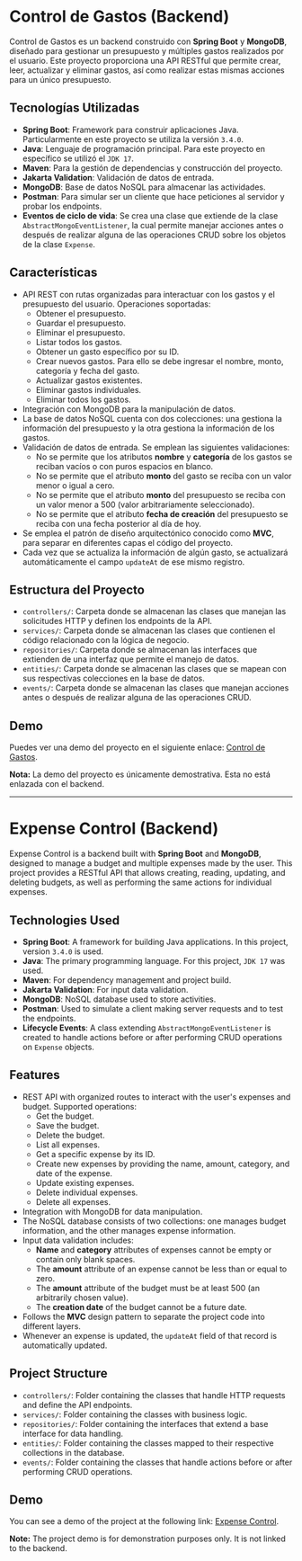 # Control de Gastos (Backend)

Control de Gastos es un backend construido con **Spring Boot** y **MongoDB**, diseñado para gestionar un presupuesto y múltiples gastos realizados por el usuario. Este proyecto proporciona una API RESTful que permite crear, leer, actualizar y eliminar gastos, así como realizar estas mismas acciones para un único presupuesto.

## Tecnologías Utilizadas

- **Spring Boot**: Framework para construir aplicaciones Java. Particularmente en este proyecto se utiliza la versión `3.4.0`.
- **Java**: Lenguaje de programación principal. Para este proyecto en específico se utilizó el `JDK 17`.
- **Maven**: Para la gestión de dependencias y construcción del proyecto.
- **Jakarta Validation**: Validación de datos de entrada.
- **MongoDB**: Base de datos NoSQL para almacenar las actividades.
- **Postman**: Para simular ser un cliente que hace peticiones al servidor y probar los endpoints.
- **Eventos de ciclo de vida**: Se crea una clase que extiende de la clase `AbstractMongoEventListener`, la cual permite manejar acciones antes o después de realizar alguna de las operaciones CRUD sobre los objetos de la clase `Expense`.

## Características 

- API REST con rutas organizadas para interactuar con los gastos y el presupuesto del usuario. Operaciones soportadas:
  - Obtener el presupuesto.
  - Guardar el presupuesto.
  - Eliminar el presupuesto.
  - Listar todos los gastos.
  - Obtener un gasto específico por su ID.
  - Crear nuevos gastos. Para ello se debe ingresar el nombre, monto, categoría y fecha del gasto.
  - Actualizar gastos existentes.
  - Eliminar gastos individuales.
  - Eliminar todos los gastos.
- Integración con MongoDB para la manipulación de datos.
- La base de datos NoSQL cuenta con dos colecciones: una gestiona la información del presupuesto y la otra gestiona la información de los gastos.
- Validación de datos de entrada. Se emplean las siguientes validaciones:
  - No se permite que los atributos **nombre** y **categoría** de los gastos se reciban vacíos o con puros espacios en blanco.
  - No se permite que el atributo **monto** del gasto se reciba con un valor menor o igual a cero.
  - No se permite que el atributo **monto** del presupuesto se reciba con un valor menor a 500 (valor arbitrariamente seleccionado).
  - No se permite que el atributo **fecha de creación** del presupuesto se reciba con una fecha posterior al día de hoy.
- Se emplea el patrón de diseño arquitectónico conocido como **MVC**, para separar en diferentes capas el código del proyecto.
- Cada vez que se actualiza la información de algún gasto, se actualizará automáticamente el campo `updateAt` de ese mismo registro.

## Estructura del Proyecto

- `controllers/`: Carpeta donde se almacenan las clases que manejan las solicitudes HTTP y definen los endpoints de la API.
- `services/`: Carpeta donde se almacenan las clases que contienen el código relacionado con la lógica de negocio.
- `repositories/`: Carpeta donde se almacenan las interfaces que extienden de una interfaz que permite el manejo de datos.
- `entities/`: Carpeta donde se almacenan las clases que se mapean con sus respectivas colecciones en la base de datos.
- `events/`: Carpeta donde se almacenan las clases que manejan acciones antes o después de realizar alguna de las operaciones CRUD.

## Demo

Puedes ver una demo del proyecto en el siguiente enlace: [Control de Gastos](https://serene-frangollo-9ddb20.netlify.app/).

**Nota:** La demo del proyecto es únicamente demostrativa. Esta no está enlazada con el backend.

---

# Expense Control (Backend)

Expense Control is a backend built with **Spring Boot** and **MongoDB**, designed to manage a budget and multiple expenses made by the user. This project provides a RESTful API that allows creating, reading, updating, and deleting budgets, as well as performing the same actions for individual expenses.

## Technologies Used

- **Spring Boot**: A framework for building Java applications. In this project, version `3.4.0` is used.
- **Java**: The primary programming language. For this project, `JDK 17` was used.
- **Maven**: For dependency management and project build.
- **Jakarta Validation**: For input data validation.
- **MongoDB**: NoSQL database used to store activities.
- **Postman**: Used to simulate a client making server requests and to test the endpoints.
- **Lifecycle Events**: A class extending `AbstractMongoEventListener` is created to handle actions before or after performing CRUD operations on `Expense` objects.

## Features 

- REST API with organized routes to interact with the user's expenses and budget. Supported operations:
  - Get the budget.
  - Save the budget.
  - Delete the budget.
  - List all expenses.
  - Get a specific expense by its ID.
  - Create new expenses by providing the name, amount, category, and date of the expense.
  - Update existing expenses.
  - Delete individual expenses.
  - Delete all expenses.
- Integration with MongoDB for data manipulation.
- The NoSQL database consists of two collections: one manages budget information, and the other manages expense information.
- Input data validation includes:
  - **Name** and **category** attributes of expenses cannot be empty or contain only blank spaces.
  - The **amount** attribute of an expense cannot be less than or equal to zero.
  - The **amount** attribute of the budget must be at least 500 (an arbitrarily chosen value).
  - The **creation date** of the budget cannot be a future date.
- Follows the **MVC** design pattern to separate the project code into different layers.
- Whenever an expense is updated, the `updateAt` field of that record is automatically updated.

## Project Structure

- `controllers/`: Folder containing the classes that handle HTTP requests and define the API endpoints.
- `services/`: Folder containing the classes with business logic.
- `repositories/`: Folder containing the interfaces that extend a base interface for data handling.
- `entities/`: Folder containing the classes mapped to their respective collections in the database.
- `events/`: Folder containing the classes that handle actions before or after performing CRUD operations.

## Demo

You can see a demo of the project at the following link: [Expense Control](https://serene-frangollo-9ddb20.netlify.app/).

**Note:** The project demo is for demonstration purposes only. It is not linked to the backend.

